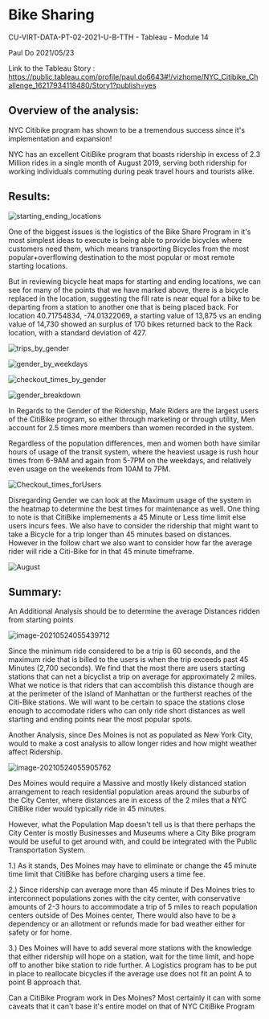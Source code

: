 # Bike Sharing

CU-VIRT-DATA-PT-02-2021-U-B-TTH - Tableau - Module 14

Paul Do 2021/05/23

Link to the Tableau Story : https://public.tableau.com/profile/paul.do6643#!/vizhome/NYC_Citibike_Challenge_16217934118480/Story1?publish=yes

## Overview of the analysis:

NYC Citibike program has shown to be a tremendous success since it's implementation and expansion!

NYC has an excellent CitiBike program that boasts ridership in excess of 2.3 Million rides in a single month of August 2019, serving both ridership for working individuals commuting during peak travel hours and tourists alike.



## Results:

![starting_ending_locations](Resources/starting_ending_locations.PNG)

One of the biggest issues is the logistics of the Bike Share Program in it's most simplest ideas to execute is being able to provide bicycles where customers need them, which means transporting Bicycles from the most popular+overflowing destination to the most popular or most remote starting locations.

But in reviewing bicycle heat maps for starting and ending locations, we can see for many of the points that we have marked above, there is a bicycle replaced in the location, suggesting the fill rate is near equal for a bike to be departing from a station to another one that is being placed back. For location  40.71754834, -74.01322069, a starting value of 13,875 vs an ending value of 14,730 showed an surplus of 170 bikes returned back to the Rack location, with a standard deviation of 427.


![trips_by_gender](Resources/trips_by_gender.PNG)

![gender_by_weekdays](Resources/gender_by_weekdays.PNG)

![checkout_times_by_gender](Resources/checkout_times_by_gender.PNG)

![gender_breakdown](Resources/gender_breakdown.PNG)

In Regards to the Gender of the Ridership, Male Riders are the largest users of the CitiBike program, so either through marketing or through utility, Men account for 2.5 times more members than women recorded in the system.

Regardless of the population differences, men and women both have similar hours of usage of the transit system, where the heaviest usage is rush hour times from 6-9AM and again from 5-7PM on the weekdays, and relatively even usage on the weekends from 10AM to 7PM.


![Checkout_times_forUsers](Resources/Checkout_times_forUsers.PNG)

Disregarding Gender we can look at the Maximum usage of the system in the heatmap to determine the best times for maintenance as well. One thing to note is that CitiBike implemements a 45 Minute or Less time limit else users incurs fees. We also have to consider the ridership that might want to take a Bicycle for a trip longer than 45 minutes based on distances. However in the follow chart we also want to consider how far the average rider will ride a Citi-Bike for in that 45 minute timeframe.

![August](Resources/August.PNG)

## Summary:

An Additional Analysis should be to determine the average Distances ridden from starting points

![image-20210524055439712](C:\Users\paul\AppData\Roaming\Typora\typora-user-images\image-20210524055439712.png)

Since the minimum ride considered to be a trip is 60 seconds, and the maximum ride that is billed to the users is when the trip exceeds past 45 Minutes (2,700 seconds). We find that the most there are users starting stations that can net a bicyclist a trip on average for approximately 2 miles. What we notice is that riders that can accomblish this distance though are at the perimeter of the island of Manhattan or the furtherst reaches of the Citi-Bike  stations. We will want to be certain to space the stations close enough to accomodate riders who can only ride short distances as well starting and ending points near the most popular spots.

Another Analysis, since Des Moines is not as populated as New York City, would to make a cost analysis to allow longer rides and how might weather affect Ridership.

![image-20210524055905762](C:\Users\paul\AppData\Roaming\Typora\typora-user-images\image-20210524055905762.png)

Des Moines would require a Massive and mostly likely distanced station arrangement to reach residential population areas around the suburbs of the City Center, where distances are in excess of the 2 miles that a NYC CitiBike rider would typically ride in 45 minutes.

However, what the Population Map doesn't tell us is that there perhaps the City Center is mostly Businesses and Museums where a City Bike program would be useful to get around with, and could be integrated with the Public Transportation System.

1.) As it stands, Des Moines may have to eliminate or change the 45 minute time limit that CitiBike has before charging users a time fee.

2.) Since ridership can average more than 45 minute if Des Moines tries to interconnect populations zones with the city center, with conservative amounts of 2-3 hours to accommodate a trip of 5 miles to reach population centers outside of Des Moines center, There would also have to be a dependency or an allotment or refunds made for bad weather either for safety or for home.

3.) Des Moines will have to add several more stations with the knowledge that either ridership will hope on a station, wait for the time limit, and hope off to another bike station to ride further. A Logistics program has to be put in place to reallocate bicycles if the average use does not fit an point A to point B approach that.

Can a CitiBike Program work in Des Moines? Most certainly it can with some caveats that it can't base it's entire model on that of NYC CitiBike Program


